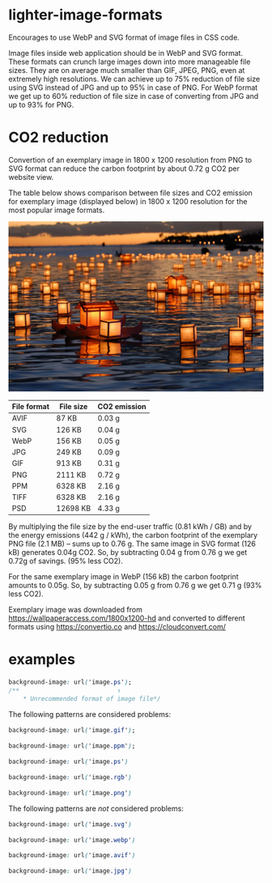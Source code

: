 # lighter-image-formats

Encourages to use WebP and SVG format of image files in CSS code.

Image files inside web application should be in WebP and SVG format. These formats can crunch large images down into more manageable file sizes. They are on average much smaller than GIF, JPEG, PNG, even at extremely high resolutions. We can achieve up to 75% reduction of file size using SVG instead of JPG and up to 95% in case of PNG. For WebP format we get up to 60% reduction of file size in case of converting from JPG and up to 93% for PNG.

# CO2 reduction

Convertion of an exemplary image in 1800 x 1200 resolution from PNG to SVG format can reduce the carbon footprint by about 0.72 g CO2 per website view.

The table below shows comparison between file sizes and CO2 emission for exemplary image (displayed below) in 1800 x 1200 resolution for the most popular image formats.

![alt text](https://raw.githubusercontent.com/ec0lint/ec0lint/lighter-image-formats/docs/exemplary_image.webp)

| File format | File size | CO2 emission |
| ----------- | --------- | ------------ |
| AVIF        | 87 KB     | 0.03 g       |
| SVG         | 126 KB    | 0.04 g       |
| WebP        | 156 KB    | 0.05 g       |
| JPG         | 249 KB    | 0.09 g       |
| GIF         | 913 KB    | 0.31 g       |
| PNG         | 2111 KB   | 0.72 g       |
| PPM         | 6328 KB   | 2.16 g       |
| TIFF        | 6328 KB   | 2.16 g       |
| PSD         | 12698 KB  | 4.33 g       |

By multiplying the file size by the end-user traffic (0.81 kWh / GB) and by the energy emissions (442 g / kWh), the carbon footprint of the exemplary PNG file (2.1 MB) – sums up to 0.76 g. The same image in SVG format (126 kB) generates 0.04g CO2. So, by subtracting 0.04 g from 0.76 g we get 0.72g of savings. (95% less CO2).

For the same exemplary image in WebP (156 kB) the carbon footprint amounts to 0.05g. So, by subtracting 0.05 g from 0.76 g we get 0.71 g (93% less CO2).

Exemplary image was downloaded from https://wallpaperaccess.com/1800x1200-hd and converted to different formats using https://convertio.co and https://cloudconvert.com/

# examples

<!-- prettier-ignore -->
```css
background-image: url('image.ps');
/**                           ↑
    * Unrecommended format of image file*/
```

The following patterns are considered problems:

<!-- prettier-ignore -->
```css
background-image: url('image.gif');
```

<!-- prettier-ignore -->
```css
background-image: url('image.ppm');
```

<!-- prettier-ignore -->
```css
background-image: url('image.ps')
```

<!-- prettier-ignore -->
```css
background-image: url('image.rgb')
```

<!-- prettier-ignore -->
```css
background-image: url('image.png')
```

The following patterns are _not_ considered problems:

<!-- prettier-ignore -->
```css
background-image: url('image.svg')
```

<!-- prettier-ignore -->
```css
background-image: url('image.webp')
```

<!-- prettier-ignore -->
```css
background-image: url('image.avif')
```

<!-- prettier-ignore -->
```css
background-image: url('image.jpg')
```
